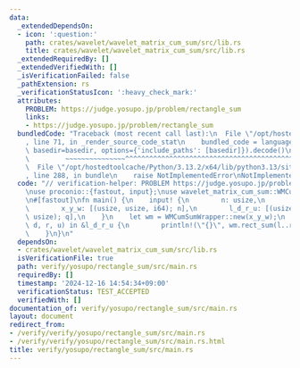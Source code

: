 ```yaml
---
data:
  _extendedDependsOn:
  - icon: ':question:'
    path: crates/wavelet/wavelet_matrix_cum_sum/src/lib.rs
    title: crates/wavelet/wavelet_matrix_cum_sum/src/lib.rs
  _extendedRequiredBy: []
  _extendedVerifiedWith: []
  _isVerificationFailed: false
  _pathExtension: rs
  _verificationStatusIcon: ':heavy_check_mark:'
  attributes:
    PROBLEM: https://judge.yosupo.jp/problem/rectangle_sum
    links:
    - https://judge.yosupo.jp/problem/rectangle_sum
  bundledCode: "Traceback (most recent call last):\n  File \"/opt/hostedtoolcache/Python/3.13.2/x64/lib/python3.13/site-packages/onlinejudge_verify/documentation/build.py\"\
    , line 71, in _render_source_code_stat\n    bundled_code = language.bundle(stat.path,\
    \ basedir=basedir, options={'include_paths': [basedir]}).decode()\n          \
    \         ~~~~~~~~~~~~~~~^^^^^^^^^^^^^^^^^^^^^^^^^^^^^^^^^^^^^^^^^^^^^^^^^^^^^^^^^^^^^^^^^^\n\
    \  File \"/opt/hostedtoolcache/Python/3.13.2/x64/lib/python3.13/site-packages/onlinejudge_verify/languages/rust.py\"\
    , line 288, in bundle\n    raise NotImplementedError\nNotImplementedError\n"
  code: "// verification-helper: PROBLEM https://judge.yosupo.jp/problem/rectangle_sum\n\
    \nuse proconio::{fastout, input};\nuse wavelet_matrix_cum_sum::WMCumSumWrapper;\n\
    \n#[fastout]\nfn main() {\n    input! {\n        n: usize,\n        q: usize,\n\
    \        x_y_w: [(usize, usize, i64); n],\n        l_d_r_u: [(usize, usize, usize,\
    \ usize); q],\n    }\n    let wm = WMCumSumWrapper::new(x_y_w);\n    for &(l,\
    \ d, r, u) in &l_d_r_u {\n        println!(\"{}\", wm.rect_sum(l..r, d..u));\n\
    \    }\n}\n"
  dependsOn:
  - crates/wavelet/wavelet_matrix_cum_sum/src/lib.rs
  isVerificationFile: true
  path: verify/yosupo/rectangle_sum/src/main.rs
  requiredBy: []
  timestamp: '2024-12-16 14:54:34+09:00'
  verificationStatus: TEST_ACCEPTED
  verifiedWith: []
documentation_of: verify/yosupo/rectangle_sum/src/main.rs
layout: document
redirect_from:
- /verify/verify/yosupo/rectangle_sum/src/main.rs
- /verify/verify/yosupo/rectangle_sum/src/main.rs.html
title: verify/yosupo/rectangle_sum/src/main.rs
---
```

